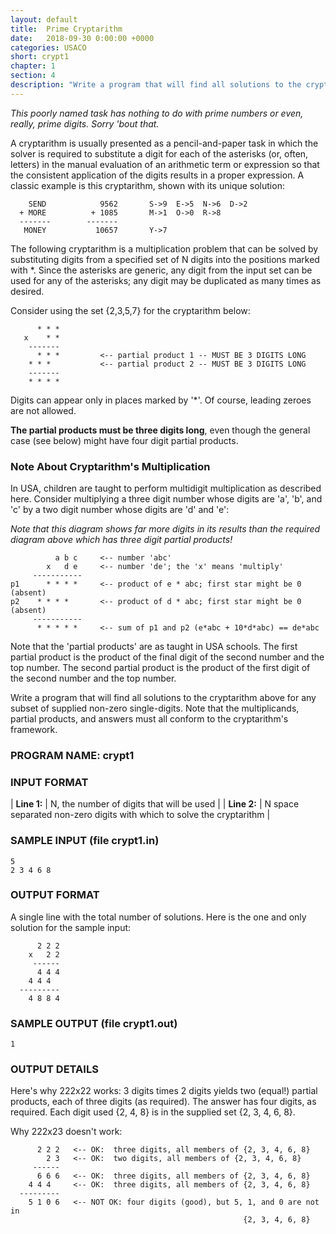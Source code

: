 ```yaml
---
layout: default
title:  Prime Cryptarithm
date:   2018-09-30 0:00:00 +0000
categories: USACO
short: crypt1
chapter: 1
section: 4
description: "Write a program that will find all solutions to the cryptarithm above for any subset of supplied non-zero single-digits. Note that the multiplicands, partial products, and answers must all conform to the cryptarithm's framework."
---
```


_This poorly named task has nothing to do with prime numbers or even, really, prime digits. Sorry 'bout that._

A cryptarithm is usually presented as a pencil-and-paper task in which the solver is required to substitute a digit for each of the asterisks (or, often, letters) in the manual evaluation of an arithmetic term or expression so that the consistent application of the digits results in a proper expression. A classic example is this cryptarithm, shown with its unique solution:

```none
    SEND            9562       S->9  E->5  N->6  D->2
  + MORE          + 1085       M->1  O->0  R->8
  -------        -------
   MONEY           10657       Y->7
```

The following cryptarithm is a multiplication problem that can be solved by substituting digits from a specified set of N digits into the positions marked with \*. Since the asterisks are generic, any digit from the input set can be used for any of the asterisks; any digit may be duplicated as many times as desired.

Consider using the set {2,3,5,7} for the cryptarithm below:

```none
      * * *
   x    * *
    -------
      * * *         <-- partial product 1 -- MUST BE 3 DIGITS LONG
    * * *           <-- partial product 2 -- MUST BE 3 DIGITS LONG
    -------
    * * * *
```
Digits can appear only in places marked by '\*'. Of course, leading zeroes are not allowed.

**The partial products must be three digits long**, even though the general case (see below) might have four digit partial products.  
  
### Note About Cryptarithm's Multiplication
In USA, children are taught to perform multidigit multiplication as described here. Consider multiplying a three digit number whose digits are 'a', 'b', and 'c' by a two digit number whose digits are 'd' and 'e':

_Note that this diagram shows far more digits in its results than
the required diagram above which has three digit partial products!_

```none
          a b c     <-- number 'abc'
        x   d e     <-- number 'de'; the 'x' means 'multiply'
     -----------
p1      * * * *     <-- product of e * abc; first star might be 0 (absent)
p2    * * * *       <-- product of d * abc; first star might be 0 (absent)
     -----------
      * * * * *     <-- sum of p1 and p2 (e*abc + 10*d*abc) == de*abc
```

Note that the 'partial products' are as taught in USA schools. The first partial product is the product of the final digit of the second number and the top number. The second partial product is the product of the first digit of the second number and the top number.

Write a program that will find all solutions to the cryptarithm above for any subset of supplied non-zero single-digits. Note that the multiplicands, partial products, and answers must all conform to the cryptarithm's framework.

### PROGRAM NAME: crypt1

### INPUT FORMAT

| **Line 1:** | N, the number of digits that will be used |
| **Line 2:** | N space separated non-zero digits with which to solve the cryptarithm |

### SAMPLE INPUT (file crypt1.in)

```none
5
2 3 4 6 8
```

### OUTPUT FORMAT

A single line with the total number of solutions. Here is the one and only solution for the sample input:
```none
      2 2 2
    x   2 2
     ------
      4 4 4
    4 4 4
  ---------
    4 8 8 4
```

### SAMPLE OUTPUT (file crypt1.out)

```none
1
```

### OUTPUT DETAILS

Here's why 222x22 works: 3 digits times 2 digits yields two (equal!) partial products, each of three digits (as required). The answer has four digits, as required. Each digit used {2, 4, 8} is in the supplied set {2, 3, 4, 6, 8}.

Why 222x23 doesn't work:
```none
      2 2 2   <-- OK:  three digits, all members of {2, 3, 4, 6, 8}
        2 3   <-- OK:  two digits, all members of {2, 3, 4, 6, 8}
     ------
      6 6 6   <-- OK:  three digits, all members of {2, 3, 4, 6, 8}
    4 4 4     <-- OK:  three digits, all members of {2, 3, 4, 6, 8}
  ---------
    5 1 0 6   <-- NOT OK: four digits (good), but 5, 1, and 0 are not in
                                                    {2, 3, 4, 6, 8}
```